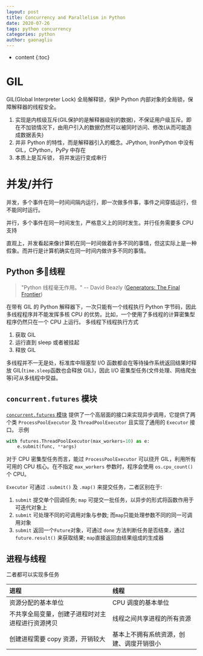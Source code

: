 ```yaml
---
layout: post
title: Concurrency and Parallelism in Python
date: 2020-07-26
tags: python concurrency
categories: python
author: gaonagliu
---
```

* content
{:toc}


# GIL 
GIL(Global Interpreter Lock) 全局解释锁，保护 Python 内部对象的全局锁，保障解释器的线程安全。



1. 实现是内核级互斥(GIL保护的是解释器级别的数据)，不保证用户级互斥。即在不加锁情况下，由用户引入的数据仍然可以被同时访问、修改(从而可能造成数据丢失)
2. 并非 Python 的特性，而是解释器引入的概念。JPython, IronPython 中没有 GIL，CPython，PyPy 中存在
3. 本质上是互斥锁， 将并发运行变成串行


# 并发/并行
并发，多个事件在同一时间间隔内运行，即一次做多件事，事件之间穿插运行，但不能同时运行。

并行，多个事件在同一时间发生，严格意义上的同时发生。并行任务需要多 CPU 支持

直观上，并发看起来像计算机在同一时间做着许多不同的事情，但这实际上是一种假象。而并行是计算机确实在同一时间内做许多不同的事情。

## Python 多线程

> "Python 线程毫无作用。" -- David Beazly ([Generators: The Final Frontier](http://www.dabeaz.com/finalgenerator/))

在带有 GIL 的 Python 解释器下，一次只能有一个线程执行 Python 字节码，因此多线程程序并不能发挥多核 CPU 的优势。比如，一个使用了多线程的计算密集型程序仍然只在一个 CPU 上运行。
多线程下线程执行方式
1. 获取 GIL
2. 运行直到 sleep 或者被挂起
3. 释放 GIL

多线程并不一无是处，标准库中阻塞型 I/O 函数都会在等待操作系统返回结果时释放 GIL(`time.sleep`函数也会释放 GIL)，因此 I/O 密集型任务(文件处理、网络爬虫等)可从多线程中受益。


## `concurrent.futures` 模块
[`concurrent.futures` 模块](https://docs.python.org/3/library/concurrent.futures.html) 提供了一个高层面的接口来实现异步调用，它提供了两个类 `ProcessPoolExecutor` 及 `ThreadPoolExecutor` 且实现了通用的 `Executor` 接口。 示例

```python
with futures.ThreadPoolExecutor(max_workers=10) as e:
    e.submit(func, **args)
```
对于 CPU 密集型任务而言，能过 `ProcessPoolExecutor` 可以绕开 GIL，利用所有可用的 CPU 核心。在不指定 `max_workers` 参数时，程序会使用 `os.cpu_count()` 个 CPU。

`Executor` 可通过 `.submit()` 及 `.map()` 来提交任务，二者区别在于: 
1. `submit` 提交单个回调任务; `map` 可提交一批任务，以异步的形式将函数作用于可迭代对象上
1. `submit` 可处理不同的可调用对象与参数; 而`map`只能处理参数不同的同一可调用对象
2. `submit` 返回一个`Future`对象，可通过 `done` 方法判断任务是否结束，通过 `future.result()` 来获取结果; `map`直接返回由结果组成的生成器

## 进程与线程
二者都可以实现多任务

| 进程 | 线程 | 
|:--- |:---- |
| 资源分配的基本单位 | CPU 调度的基本单位 |
| 不共享全局变量，创建子进程时对主进程进行资源拷贝 | 线程之间共享进程的所有资源 |
| 创建进程需要 copy 资源，开销较大 | 基本上不拥有系统资源，创建、调度开销很小 |



